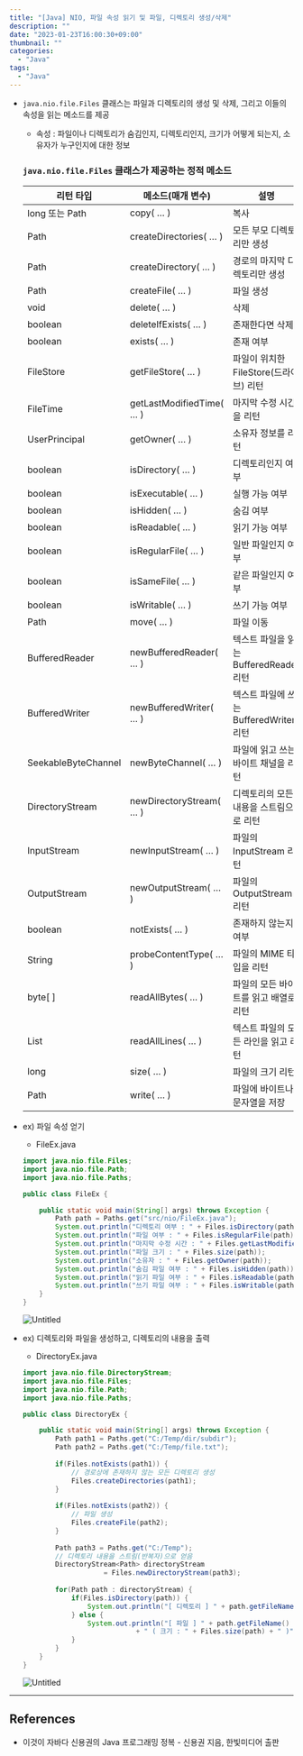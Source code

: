 ```yaml
---
title: "[Java] NIO, 파일 속성 읽기 및 파일, 디렉토리 생성/삭제"
description: ""
date: "2023-01-23T16:00:30+09:00"
thumbnail: ""
categories:
  - "Java"
tags:
  - "Java"
---
```

<!--more-->

- `java.nio.file.Files` 클래스는 파일과 디렉토리의 생성 및 삭제, 그리고 이들의 속성을 읽는 메소드를 제공
    - 속성 : 파일이나 디렉토리가 숨김인지, 디렉토리인지, 크기가 어떻게 되는지, 소유자가 누구인지에 대한 정보
    
    ### `java.nio.file.Files` 클래스가 제공하는 정적 메소드
    
    | 리턴 타입 | 메소드(매개 변수) | 설명 |
    | --- | --- | --- |
    | long 또는 Path | copy( … ) | 복사 |
    | Path | createDirectories( … ) | 모든 부모 디렉토리만 생성 |
    | Path | createDirectory( … ) | 경로의 마지막 디렉토리만 생성 |
    | Path | createFile( … ) | 파일 생성 |
    | void | delete( … ) | 삭제 |
    | boolean | deleteIfExists( … ) | 존재한다면 삭제 |
    | boolean | exists( … ) | 존재 여부 |
    | FileStore | getFileStore( … ) | 파일이 위치한 FileStore(드라이브) 리턴 |
    | FileTime | getLastModifiedTime( … ) | 마지막 수정 시간을 리턴 |
    | UserPrincipal | getOwner( … ) | 소유자 정보를 리턴 |
    | boolean | isDirectory( … ) | 디렉토리인지 여부 |
    | boolean | isExecutable( … ) | 실행 가능 여부 |
    | boolean | isHidden( … ) | 숨김 여부 |
    | boolean | isReadable( … ) | 읽기 가능 여부 |
    | boolean | isRegularFile( … ) | 일반 파일인지 여부 |
    | boolean | isSameFile( … ) | 같은 파일인지 여부 |
    | boolean | isWritable( … ) | 쓰기 가능 여부 |
    | Path | move( … ) | 파일 이동 |
    | BufferedReader | newBufferedReader( … ) | 텍스트 파일을 읽는 BufferedReader 리턴 |
    | BufferedWriter | newBufferedWriter( … ) | 텍스트 파일에 쓰는 BufferedWriter 리턴 |
    | SeekableByteChannel | newByteChannel( … ) | 파일에 읽고 쓰는 바이트 채널을 리턴 |
    | DirectoryStream<Path> | newDirectoryStream( … ) | 디렉토리의 모든 내용을 스트림으로 리턴 |
    | InputStream | newInputStream( … ) | 파일의 InputStream 리턴 |
    | OutputStream | newOutputStream( … ) | 파일의 OutputStream 리턴 |
    | boolean | notExists( … ) | 존재하지 않는지 여부 |
    | String | probeContentType( … ) | 파일의 MIME 타입을 리턴 |
    | byte[ ] | readAllBytes( … ) | 파일의 모든 바이트를 읽고 배열로 리턴 |
    | List<String> | readAllLines( … ) | 텍스트 파일의 모든 라인을 읽고 리턴 |
    | long | size( … ) | 파일의 크기 리턴 |
    | Path | write( … ) | 파일에 바이트나 문자열을 저장 |
- ex) 파일 속성 얻기
    - FileEx.java
    
    ```java
    import java.nio.file.Files;
    import java.nio.file.Path;
    import java.nio.file.Paths;
    
    public class FileEx {
    
    	public static void main(String[] args) throws Exception {
    		Path path = Paths.get("src/nio/FileEx.java");
    		System.out.println("디렉토리 여부 : " + Files.isDirectory(path));
    		System.out.println("파일 여부 : " + Files.isRegularFile(path));
    		System.out.println("마지막 수정 시간 : " + Files.getLastModifiedTime(path));
    		System.out.println("파일 크기 : " + Files.size(path));
    		System.out.println("소유자 : " + Files.getOwner(path));
    		System.out.println("숨김 파일 여부 : " + Files.isHidden(path));
    		System.out.println("읽기 파일 여부 : " + Files.isReadable(path));
    		System.out.println("쓰기 파일 여부 : " + Files.isWritable(path));
    	}
    }
    ```
    
    ![Untitled](/images/lang_java/NIO/파일_속성_읽기_및_파일,_디렉토리_생성_삭제/Untitled.png)
    
- ex) 디렉토리와 파일을 생성하고, 디렉토리의 내용을 출력
    - DirectoryEx.java
    
    ```java
    import java.nio.file.DirectoryStream;
    import java.nio.file.Files;
    import java.nio.file.Path;
    import java.nio.file.Paths;
    
    public class DirectoryEx {
    
    	public static void main(String[] args) throws Exception {
    		Path path1 = Paths.get("C:/Temp/dir/subdir");
    		Path path2 = Paths.get("C:/Temp/file.txt");
    		
    		if(Files.notExists(path1)) {
    			// 경로상에 존재하지 않는 모든 디렉토리 생성
    			Files.createDirectories(path1);
    		}
    		
    		if(Files.notExists(path2)) {
    			// 파일 생성
    			Files.createFile(path2);
    		}
    		
    		Path path3 = Paths.get("C:/Temp");
    		// 디렉토리 내용을 스트림(반복자)으로 얻음
    		DirectoryStream<Path> directoryStream 
    					= Files.newDirectoryStream(path3);
    		
    		for(Path path : directoryStream) {
    			if(Files.isDirectory(path)) {
    				System.out.println("[ 디렉토리 ] " + path.getFileName());
    			} else {
    				System.out.println("[ 파일 ] " + path.getFileName()
    							+ " ( 크기 : " + Files.size(path) + " )");
    			}
    		}
    	}
    }
    ```
    
    ![Untitled](/images/lang_java/NIO/파일_속성_읽기_및_파일,_디렉토리_생성_삭제/Untitled%201.png)
    

---

## References

- 이것이 자바다 신용권의 Java 프로그래밍 정복 - 신용권 지음, 한빛미디어 출판